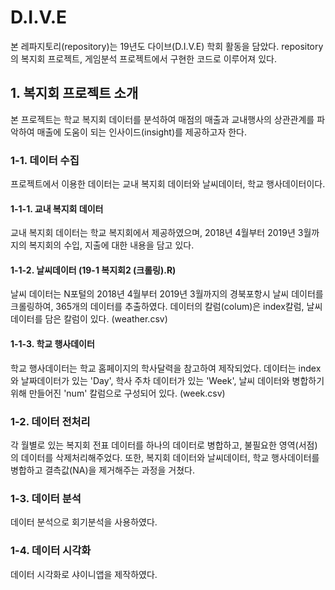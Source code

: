 # D.I.V.E
본 레파지토리(repository)는 19년도 다이브(D.I.V.E) 학회 활동을 담았다. repository의 복지회 프로젝트, 게임분석 프로젝트에서 구현한 코드로 이루어져 있다.

## 1. 복지회 프로젝트 소개
본 프로젝트는 학교 복지회 데이터를 분석하여 매점의 매출과 교내행사의 상관관계를 파악하여 매출에 도움이 되는 인사이드(insight)를 제공하고자 한다. 

### 1-1. 데이터 수집 
프로젝트에서 이용한 데이터는 교내 복지회 데이터와 날씨데이터, 학교 행사데이터이다. 
#### 1-1-1. 교내 복지회 데이터
교내 복지회 데이터는 학교 복지회에서 제공하였으며, 2018년 4월부터 2019년 3월까지의 복지회의 수입, 지출에 대한 내용을 담고 있다.
#### 1-1-2. 날씨데이터 (19-1 복지회2 (크롤링).R)
날씨 데이터는 N포털의 2018년 4월부터 2019년 3월까지의 경북포항시 날씨 데이터를 크롤링하여, 365개의 데이터를 추출하였다. 데이터의 칼럼(colum)은 index칼럼, 날씨데이터를 담은 칼럼이 있다. (weather.csv)
#### 1-1-3. 학교 행사데이터
학교 행사데이터는 학교 홈페이지의 학사달력을 참고하여 제작되었다. 데이터는 index와 날짜데이터가 있는 'Day', 학사 주차 데이터가 있는 'Week', 날씨 데이터와 병합하기 위해 만들어진 'num' 칼럼으로 구성되어 있다. (week.csv)

### 1-2. 데이터 전처리
각 월별로 있는 복지회 전표 데이터를 하나의 데이터로 병합하고, 불필요한 영역(서점)의 데이터를 삭제처리해주었다. 또한, 복지회 데이터와 날씨데이터, 학교 행사데이터를 병합하고 결측값(NA)을 제거해주는 과정을 거쳤다. 

### 1-3. 데이터 분석
데이터 분석으로 회기분석을 사용하였다. 
### 1-4. 데이터 시각화
데이터 시각화로 샤이니앱을 제작하였다. 
